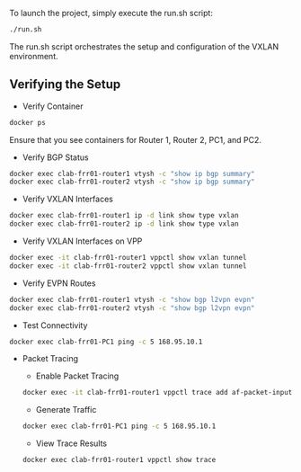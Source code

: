 To launch the project, simply execute the run.sh script:

```bash
./run.sh
```

The run.sh script orchestrates the setup and configuration of the VXLAN environment.

## Verifying the Setup

- Verify Container

```bash
docker ps
```
Ensure that you see containers for Router 1, Router 2, PC1, and PC2.

- Verify BGP Status

```bash
docker exec clab-frr01-router1 vtysh -c "show ip bgp summary"
docker exec clab-frr01-router2 vtysh -c "show ip bgp summary"
```

- Verify VXLAN Interfaces

```bash
docker exec clab-frr01-router1 ip -d link show type vxlan
docker exec clab-frr01-router2 ip -d link show type vxlan
```

- Verify VXLAN Interfaces on VPP
```bash
docker exec -it clab-frr01-router1 vppctl show vxlan tunnel
docker exec -it clab-frr01-router2 vppctl show vxlan tunnel 
```

- Verify EVPN Routes


```bash
docker exec clab-frr01-router1 vtysh -c "show bgp l2vpn evpn"
docker exec clab-frr01-router2 vtysh -c "show bgp l2vpn evpn"
```

- Test Connectivity

```bash
docker exec clab-frr01-PC1 ping -c 5 168.95.10.1
```


- Packet Tracing

    - Enable Packet Tracing

    ```bash
    docker exec -it clab-frr01-router1 vppctl trace add af-packet-input 10
    ```

    - Generate Traffic

    ```bash
    docker exec clab-frr01-PC1 ping -c 5 168.95.10.1
    ```

    - View Trace Results

    ```bash
    docker exec clab-frr01-router1 vppctl show trace
    ```
